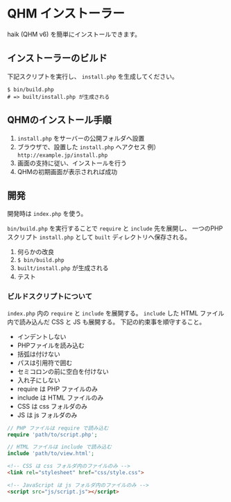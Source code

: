# QHM インストーラー

haik (QHM v6) を簡単にインストールできます。


## インストーラーのビルド

下記スクリプトを実行し、 `install.php` を生成してください。

```base
$ bin/build.php
# => built/install.php が生成される
```

## QHMのインストール手順

1. `install.php` をサーバーの公開フォルダへ設置
2. ブラウザで、設置した `install.php` へアクセス
例） `http://example.jp/install.php`
3. 画面の支持に従い、インストールを行う
4. QHMの初期画面が表示されれば成功


## 開発

開発時は `index.php` を使う。

`bin/build.php` を実行することで `require` と `include` 先を展開し、
一つのPHPスクリプト `install.php` として `built` ディレクトリへ保存される。

1. 何らかの改良
2. `$ bin/build.php`
3. `built/install.php` が生成される
4. テスト


### ビルドスクリプトについて

`index.php` 内の `require` と `include` を展開する。
`include` した HTML ファイル内で読み込んだ CSS と JS も展開する。
下記の約束事を順守すること。

- インデントしない
- PHPファイルを読み込む
- 括弧は付けない
- パスは引用符で囲む
- セミコロンの前に空白を付けない
- 入れ子にしない
- require は PHP ファイルのみ
- include は HTML ファイルのみ
- CSS は css フォルダのみ
- JS は js フォルダのみ


```php
// PHP ファイルは require で読み込む
require 'path/to/script.php';

// HTML ファイルは include で読み込む
include 'path/to/view.html';
```

```html
<!-- CSS は css フォルダ内のファイルのみ -->
<link rel="stylesheet" href="css/style.css">

<!-- JavaScript は js フォルダ内のファイルのみ -->
<script src="js/script.js"></script>
```
